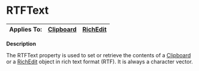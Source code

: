 




<h1 class="heading"><span class="name">RTFText</span></h1>

| Applies To: | [Clipboard](./clipboard.md) | [RichEdit](./richedit.md) |
| --- | --- | ---  |


**Description**


The RTFText property is used to set or retrieve the contents of a [Clipboard](./clipboard.md) or a [RichEdit](./richedit.md) object in rich text format (RTF). It is always a character vector.



